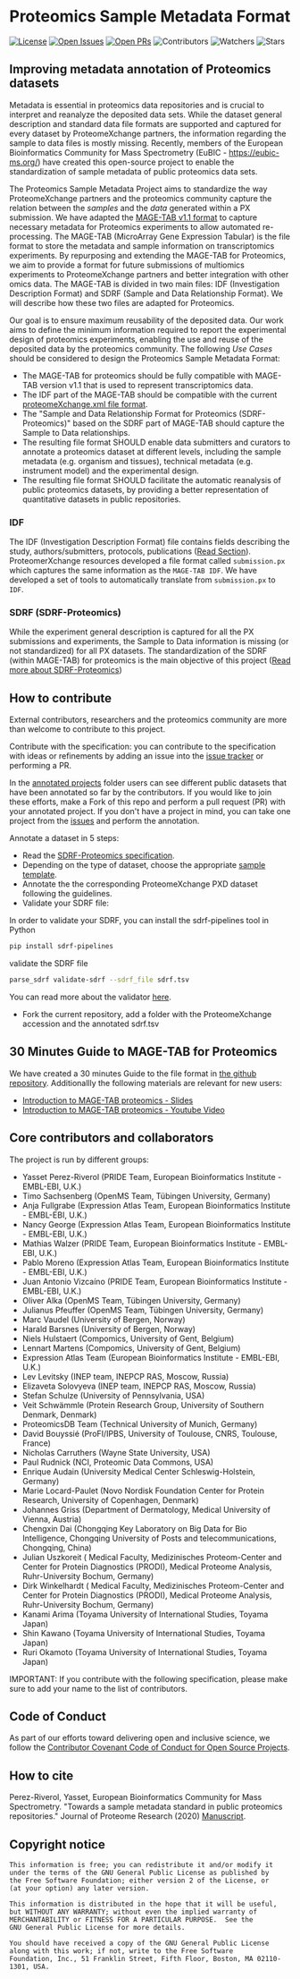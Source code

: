 # Proteomics Sample Metadata Format

[![License](https://flat.badgen.net/github/license/bigbio/proteomics-metadata-standard)](https://github.com/bigbio/proteomics-metadata-standard/blob/master/LICENSE)
[![Open Issues](https://flat.badgen.net/github/open-issues/HUPO-PSI/mzSpecLib)](https://github.com/bigbio/proteomics-metadata-standard/issues)
[![Open PRs](https://flat.badgen.net/github/open-prs/bigbio/proteomics-metadata-standard)](https://github.com/bigbio/proteomics-metadata-standard/pulls)
![Contributors](https://flat.badgen.net/github/contributors/bigbio/proteomics-metadata-standard)
![Watchers](https://flat.badgen.net/github/watchers/bigbio/proteomics-metadata-standard)
![Stars](https://flat.badgen.net/github/stars/bigbio/proteomics-metadata-standard)

## Improving metadata annotation of Proteomics datasets

Metadata is essential in proteomics data repositories and is crucial to interpret and reanalyze the deposited data sets. While the dataset general description and standard data file formats are supported and captured for every dataset by ProteomeXchange partners, the information regarding the sample to data files is mostly missing. Recently, members of the European Bioinformatics Community for Mass Spectrometry (EuBIC - https://eubic-ms.org/) have created this open-source project to enable the standardization of sample metadata of public proteomics data sets.

The Proteomics Sample Metadata Project aims to standardize the way ProteomeXchange partners and the proteomics community capture the relation between the _samples_ and the _data_ generated within a PX submission. We have adapted the [MAGE-TAB v1.1 format](http://fged.org/projects/mage-tab/) to capture necessary metadata for Proteomics experiments to allow automated re-processing. The MAGE-TAB (MicroArray Gene Expression Tabular) is the file format to store the metadata and sample information on transcriptomics experiments. By repurposing and extending the MAGE-TAB for Proteomics, we aim to provide a format for future submissions of multiomics experiments to ProteomeXchange partners and better integration with other omics data. The MAGE-TAB is divided in two main files: IDF (Investigation Description Format) and SDRF (Sample and Data Relationship Format). We will describe how these two files are adapted for Proteomics.

Our goal is to ensure maximum reusability of the deposited data. Our work aims to define the minimum information required to report the experimental design of proteomics experiments, enabling the use and reuse of the deposited data by the proteomics community. The following _Use Cases_ should be considered to design the Proteomics Sample Metadata Format:

- The MAGE-TAB for proteomics should be fully compatible with MAGE-TAB version v1.1 that is used to represent transcriptomics data.
- The IDF part of the MAGE-TAB should be compatible with the current [proteomeXchange.xml file format](additional-documentation/proteomeXchange-1.4.0.xsd).
- The "Sample and Data Relationship Format for Proteomics (SDRF-Proteomics)" based on the SDRF part of MAGE-TAB should capture the Sample to Data relationships.
- The resulting file format SHOULD enable data submitters and curators to annotate a proteomics dataset at different levels, including the sample metadata (e.g. organism and tissues), technical metadata (e.g. instrument model) and the experimental design.
- The resulting file format SHOULD facilitate the automatic reanalysis of public proteomics datasets, by providing a better representation of quantitative datasets in public repositories.

### IDF

The IDF (Investigation Description Format) file contains fields describing the study, authors/submitters, protocols, publications ([Read Section](idf/README.adoc)). ProteomerXchange resources developed a file format called `submission.px` which captures the same information as the `MAGE-TAB IDF`. We have developed a set of tools to automatically translate from `submission.px` to `IDF`.

### SDRF (SDRF-Proteomics)

While the experiment general description is captured for all the PX submissions and experiments, the Sample to Data information is missing (or not standardized) for all PX datasets. The standardization of the SDRF (within MAGE-TAB) for proteomics is the main objective of this project ([Read more about SDRF-Proteomics](sdrf-proteomics/README.adoc))

## How to contribute

External contributors, researchers and the proteomics community are more than welcome to contribute to this project.

Contribute with the specification: you can contribute to the specification with ideas or refinements by adding an issue into the [issue tracker](https://github.com/bigbio/proteomics-metadata-standard/issues) or performing a PR.

In the [annotated projects](https://github.com/bigbio/proteomics-metadata-standard/tree/master/annotated-projects) folder users can see different public datasets that have been annotated so far by the contributors. If you would like to join these efforts, make a Fork of this repo and perform a pull request (PR) with your annotated project. If you don't have a project in mind, you can take one project from the [issues](https://github.com/bigbio/proteomics-metadata-standard/issues) and perform the annotation.

Annotate a dataset in 5 steps:

- Read the [SDRF-Proteomics specification](https://github.com/bigbio/proteomics-metadata-standard/tree/master/sdrf-proteomics).
- Depending on the type of dataset, choose the appropriate [sample template](https://github.com/bigbio/proteomics-metadata-standard/tree/master/sdrf-proteomics#sdrf-templates).
- Annotate the the corresponding ProteomeXchange PXD dataset following the guidelines.
- Validate your SDRF file:

In order to validate your SDRF, you can install the sdrf-pipelines tool in Python

```bash
pip install sdrf-pipelines
```

validate the SDRF file

```bash
parse_sdrf validate-sdrf --sdrf_file sdrf.tsv
```

You can read more about the validator [here](https://github.com/bigbio/sdrf-pipelines).

- Fork the current repository, add a folder with the ProteomeXchange accession and the annotated sdrf.tsv

## 30 Minutes Guide to MAGE-TAB for Proteomics 

We have created a 30 minutes Guide to the file format in [the github repository](https://github.com/bigbio/proteomics-metadata-standard/wiki). Additionallly the following materials are relevant for new users: 

- [Introduction to MAGE-TAB proteomics - Slides](https://github.com/bigbio/proteomics-metadata-standard/raw/master/additional-documentation/presentation-20200313.pptx)
- [Introduction to MAGE-TAB proteomics - Youtube Video](https://www.youtube.com/watch?v=TMDu_yTzYQM)

## Core contributors and collaborators

The project is run by different groups:

- Yasset Perez-Riverol (PRIDE Team, European Bioinformatics Institute - EMBL-EBI, U.K.)
- Timo Sachsenberg (OpenMS Team, Tübingen University, Germany)
- Anja Fullgrabe (Expression Atlas Team, European Bioinformatics Institute - EMBL-EBI, U.K.)
- Nancy George (Expression Atlas Team, European Bioinformatics Institute - EMBL-EBI, U.K.)
- Mathias Walzer (PRIDE Team, European Bioinformatics Institute - EMBL-EBI, U.K.)
- Pablo Moreno (Expression Atlas Team, European Bioinformatics Institute - EMBL-EBI, U.K.)
- Juan Antonio Vizcaíno (PRIDE Team, European Bioinformatics Institute - EMBL-EBI, U.K.)
- Oliver Alka (OpenMS Team, Tübingen University, Germany)
- Julianus Pfeuffer (OpenMS Team, Tübingen University, Germany)
- Marc Vaudel (University of Bergen, Norway)
- Harald Barsnes (University of Bergen, Norway)
- Niels Hulstaert (Compomics, University of Gent, Belgium)
- Lennart Martens (Compomics, University of Gent, Belgium)
- Expression Atlas Team (European Bioinformatics Institute - EMBL-EBI, U.K.)
- Lev Levitsky (INEP team, INEPCP RAS, Moscow, Russia)
- Elizaveta Solovyeva (INEP team, INEPCP RAS, Moscow, Russia)
- Stefan Schulze (University of Pennsylvania, USA)
- Veit Schwämmle (Protein Research Group, University of Southern Denmark, Denmark)
- ProteomicsDB Team (Technical University of Munich, Germany)
- David Bouyssié (ProFI/IPBS, University of Toulouse, CNRS, Toulouse, France)
- Nicholas Carruthers (Wayne State University, USA)
- Paul Rudnick (NCI, Proteomic Data Commons, USA)
- Enrique Audain (University Medical Center Schleswig-Holstein, Germany)
- Marie Locard-Paulet (Novo Nordisk Foundation Center for Protein Research, University of Copenhagen, Denmark)
- Johannes Griss (Department of Dermatology, Medical University of Vienna, Austria)
- Chengxin Dai (Chongqing Key Laboratory on Big Data for Bio Intelligence, Chongqing University of Posts and telecommunications, Chongqing, China)
- Julian Uszkoreit ( Medical Faculty, Medizinisches Proteom-Center and Center for Protein Diagnostics (PRODI), Medical Proteome Analysis, Ruhr-University Bochum, Germany)
- Dirk Winkelhardt ( Medical Faculty, Medizinisches Proteom-Center and Center for Protein Diagnostics (PRODI), Medical Proteome Analysis, Ruhr-University Bochum, Germany)
- Kanami Arima (Toyama University of International Studies, Toyama Japan)
- Shin Kawano (Toyama University of International Studies, Toyama Japan)
- Ruri Okamoto (Toyama University of International Studies, Toyama Japan)

IMPORTANT: If you contribute with the following specification, please make sure to add your name to the list of contributors.

## Code of Conduct

As part of our efforts toward delivering open and inclusive science, we follow the [Contributor Covenant Code of Conduct for Open Source Projects](https://www.contributor-covenant.org/version/2/0/code_of_conduct/).

## How to cite

Perez-Riverol, Yasset, European Bioinformatics Community for Mass Spectrometry. "Towards a sample metadata standard in public proteomics repositories." Journal of Proteome Research (2020) [Manuscript](https://pubs.acs.org/doi/abs/10.1021/acs.jproteome.0c00376).

## Copyright notice


    This information is free; you can redistribute it and/or modify it
    under the terms of the GNU General Public License as published by
    the Free Software Foundation; either version 2 of the License, or
    (at your option) any later version.

    This information is distributed in the hope that it will be useful,
    but WITHOUT ANY WARRANTY; without even the implied warranty of
    MERCHANTABILITY or FITNESS FOR A PARTICULAR PURPOSE.  See the
    GNU General Public License for more details.

    You should have received a copy of the GNU General Public License
    along with this work; if not, write to the Free Software
    Foundation, Inc., 51 Franklin Street, Fifth Floor, Boston, MA 02110-1301, USA.
